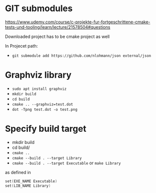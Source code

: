 # GIT submodules

<https://www.udemy.com/course/c-projekte-fur-fortgeschrittene-cmake-tests-und-tooling/learn/lecture/21578504#questions>

Downloaded project has to be cmake project as well

In Projecet path:

- `git submodule add https://github.com/nlohmann/json external/json`

# Graphviz library

- `sudo apt install graphviz`
- `mkdir build`
- `cd build`
- `cmake .. --graphviz=test.dot`
- `dot -Tpng test.dot -o test.png`

# Specify build target

- mkdir build
- cd build/
- `cmake ..`
- `cmake --build . --target Library`
- `cmake --build . --target Executable` or `make Library`

as defined in

```C++
set(EXE_NAME Executable)
set(LIB_NAME Library)
```
